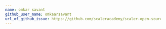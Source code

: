 ```yaml
---
name: omkar savant
github_user_name: omkaarsavant
url_of_github_issue: https://github.com/scaleracademy/scaler-open-source-september-challenge/issues/89 
---
```

